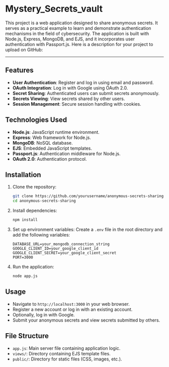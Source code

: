 # Mystery_Secrets_vault
This project is a web application designed to share anonymous secrets. It serves as a practical example to learn and demonstrate authentication mechanisms in the field of cybersecurity. The application is built with Node.js, Express, MongoDB, and EJS, and it incorporates user authentication with Passport.js.
Here is a description for your project to upload on GitHub:

---

## Features

- **User Authentication**: Register and log in using email and password.
- **OAuth Integration**: Log in with Google using OAuth 2.0.
- **Secret Sharing**: Authenticated users can submit secrets anonymously.
- **Secrets Viewing**: View secrets shared by other users.
- **Session Management**: Secure session handling with cookies.

## Technologies Used

- **Node.js**: JavaScript runtime environment.
- **Express**: Web framework for Node.js.
- **MongoDB**: NoSQL database.
- **EJS**: Embedded JavaScript templates.
- **Passport.js**: Authentication middleware for Node.js.
- **OAuth 2.0**: Authentication protocol.

## Installation

1. Clone the repository:
    ```bash
    git clone https://github.com/yourusername/anonymous-secrets-sharing.git
    cd anonymous-secrets-sharing
    ```

2. Install dependencies:
    ```bash
    npm install
    ```

3. Set up environment variables:
    Create a `.env` file in the root directory and add the following variables:
    ```
    DATABASE_URL=your_mongodb_connection_string
    GOOGLE_CLIENT_ID=your_google_client_id
    GOOGLE_CLIENT_SECRET=your_google_client_secret
    PORT=3000
    ```

4. Run the application:
    ```bash
    node app.js
    ```

## Usage

- Navigate to `http://localhost:3000` in your web browser.
- Register a new account or log in with an existing account.
- Optionally, log in with Google.
- Submit your anonymous secrets and view secrets submitted by others.

## File Structure

- `app.js`: Main server file containing application logic.
- `views/`: Directory containing EJS template files.
- `public/`: Directory for static files (CSS, images, etc.).
